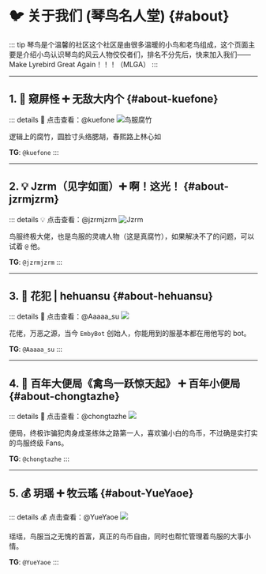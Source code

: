 # 🐦 关于我们 (琴鸟名人堂) {#about}

::: tip
琴鸟是个温馨的社区这个社区是由很多温暖的小鸟和老鸟组成，这个页面主要是介绍小鸟认识琴鸟的风云人物佼佼者们，排名不分先后，快来加入我们——Make Lyrebird Great Again！！！（MLGA）
:::

---

## 1. 👑 窥屏怪 ➕ 无敌大内个 {#about-kuefone}
    
::: details 🪺 点击查看：@kuefone
![鸟服腐竹](/images/tgkuefone.png)

逻辑上的腐竹，圆脸寸头络腮胡，春熙路上林心如

**TG**: `@kuefone`
:::

---

## 2. 💡 Jzrm（见字如面）➕ 啊！这光！ {#about-jzrmjzrm}

::: details 💡 点击查看：@jzrmjzrm
![Jzrm](/images/tgjzrmjzrm.png)

鸟服终极大佬，也是鸟服的灵魂人物（这是真腐竹），如果解决不了的问题，可以试着 `@` 他。

**TG**: `@jzrmjzrm`
:::

---

## 3. 🤖 花犯 | hehuansu {#about-hehuansu}

::: details 🤖 点击查看：@Aaaaa_su
![](/images/tgAaaaa_su.png)

花佬，万恶之源，当今 `EmbyBot` 创始人，你能用到的服基本都在用他写的 bot。

**TG**: `@Aaaaa_su`
:::

---

## 4. 💸 百年大便局《禽鸟一跃惊天起》 ➕ 百年小便局 {#about-chongtazhe}

::: details 💸 点击查看：@chongtazhe
![](/images/tgchongtazhe.png)

便局，终极诈骗犯肉身成圣练体之路第一人，喜欢骗小白的鸟币，不过确是实打实的鸟服终级 Fans。

**TG**: `@chongtazhe`
:::

---

## 5. 💰 玥瑶 ➕ 牧云瑤 {#about-YueYaoe}

::: details 💰 点击查看：@YueYaoe
![](/images/tgYueYaoe.png)

瑶瑶，鸟服当之无愧的首富，真正的鸟币自由，同时也帮忙管理着鸟服的大事小情。

**TG**: `@YueYaoe`
:::